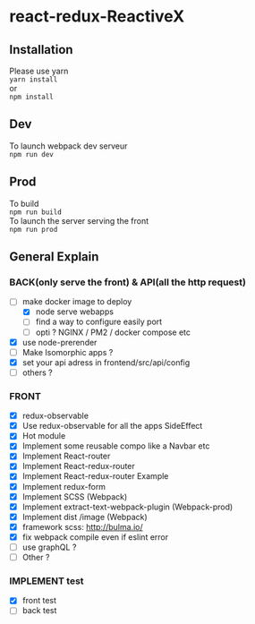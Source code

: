 # react-redux-ReactiveX
## Installation
Please use yarn   
`yarn install`   
or   
`npm install`   
## Dev   
To launch webpack dev serveur   
`npm run dev`   
## Prod
To build   
`npm run build`   
To launch the server serving the front   
`npm run prod`   
## General Explain
### BACK(only serve the front) & API(all the http request)   
- [ ] make docker image to deploy
  - [x] node serve webapps
  - [ ] find a way to configure easily port
  - [ ] opti ? NGINX / PM2 / docker compose etc
- [x] use node-prerender
- [ ] Make Isomorphic apps ?
- [x] set your api adress in frontend/src/api/config
- [ ] others ?
### FRONT
- [x] redux-observable
- [x] Use redux-observable for all the apps SideEffect
- [x] Hot module
- [x] Implement some reusable compo like a Navbar etc
- [x] Implement React-router
- [x] Implement React-redux-router
- [x] Implement React-redux-router Example
- [x] Implement redux-form
- [x] Implement SCSS (Webpack)
- [x] Implement extract-text-webpack-plugin (Webpack-prod)
- [x] Implement dist /image (Webpack)
- [x] framework scss: http://bulma.io/
- [x] fix webpack compile even if eslint error
- [ ] use graphQL ?
- [ ] Other ?
### IMPLEMENT test
- [x] front test
- [ ] back test
